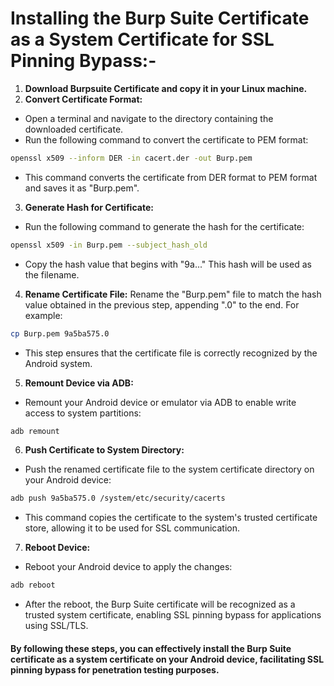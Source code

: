# Installing the Burp Suite Certificate as a System Certificate for SSL Pinning Bypass:-

1. **Download Burpsuite Certificate and copy it in your Linux machine.**
2. **Convert Certificate Format:**
- Open a terminal and navigate to the directory containing the downloaded certificate.
- Run the following command to convert the certificate to PEM format:
```bash
openssl x509 --inform DER -in cacert.der -out Burp.pem
```
- This command converts the certificate from DER format to PEM format and saves it as "Burp.pem".

3. **Generate Hash for Certificate:**
- Run the following command to generate the hash for the certificate:
```bash
openssl x509 -in Burp.pem --subject_hash_old
```
- Copy the hash value that begins with "9a..." This hash will be used as the filename.

4. **Rename Certificate File:**
Rename the "Burp.pem" file to match the hash value obtained in the previous step, appending ".0" to the end. For example:
```bash
cp Burp.pem 9a5ba575.0
```
- This step ensures that the certificate file is correctly recognized by the Android system.

5. **Remount Device via ADB:**
- Remount your Android device or emulator via ADB to enable write access to system partitions:
```bash
adb remount
```

6. **Push Certificate to System Directory:**
- Push the renamed certificate file to the system certificate directory on your Android device:
```bash
adb push 9a5ba575.0 /system/etc/security/cacerts
```
- This command copies the certificate to the system's trusted certificate store, allowing it to be used for SSL communication.


7. **Reboot Device:**
- Reboot your Android device to apply the changes:
```bash
adb reboot
```
- After the reboot, the Burp Suite certificate will be recognized as a trusted system certificate, enabling SSL pinning bypass for applications using SSL/TLS.

#### By following these steps, you can effectively install the Burp Suite certificate as a system certificate on your Android device, facilitating SSL pinning bypass for penetration testing purposes.
